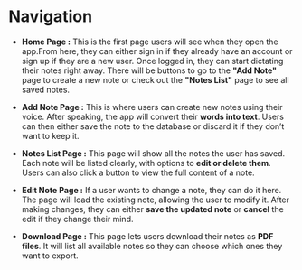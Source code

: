 # Navigation

- **Home Page :**  This is the first page users will see when they open the app.From here, they can either sign in if they already have an account or sign up if they are a new user. Once logged in, they can start dictating their notes right away. There will be buttons to go to the **"Add Note"** page to create a new note or check out the **"Notes List"** page to see all saved notes.

- **Add Note Page :** This is where users can create new notes using their voice. After speaking, the app will convert their **words into text**. Users can then either save the note to the database or discard it if they don’t want to keep it.

- **Notes List Page :** This page will show all the notes the user has saved. Each note will be listed clearly, with options to **edit or delete them**. Users can also click a button to view the full content of a note.

- **Edit Note Page :** If a user wants to change a note, they can do it here. The page will load the existing note, allowing the user to modify it. After making changes, they can either **save the updated note** or **cancel** the edit if they change their mind.

- **Download Page :** This page lets users download their notes as **PDF files**. It will list all available notes so they can choose which ones they want to export.